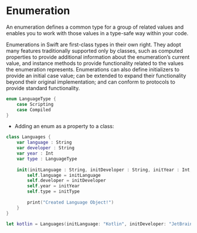 # Enumeration
An enumeration defines a common type for a group of related values and enables you to work with those values in a type-safe way within your code.

Enumerations in Swift are first-class types in their own right. 
They adopt many features traditionally supported only by classes, such as computed properties to provide additional information about the enumeration’s current value, 
and instance methods to provide functionality related to the values the enumeration represents. 
Enumerations can also define initializers to provide an initial case value; can be extended to expand their functionality beyond their original implementation; and 
can conform to protocols to provide standard functionality.
```swift
enum LanguageType {
    case Scripting
    case Compiled
}
```

- Adding an enum as a property to a class:
```swift
class Languages { 
    var language : String
    var developer : String
    var year : Int
    var type : LanguageType
    
    init(initLanguage : String, initDeveloper : String, initYear : Int, initType : LanguageType) {
        self.language = initLanguage
        self.developer = initDeveloper
        self.year = initYear
        self.type = initType
        
        print("Created Language Object!")
    }
}
```
```swift
let kotlin = Languages(initLanguage: "Kotlin", initDeveloper: "JetBrains", initYear: 2014, initType: .Compiled)
```
